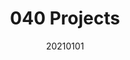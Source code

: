 ---
layout: post
comments: False
date: 20210101
title: 040 Projects
topics: [[[000 Home]]]
status: in-progress
---